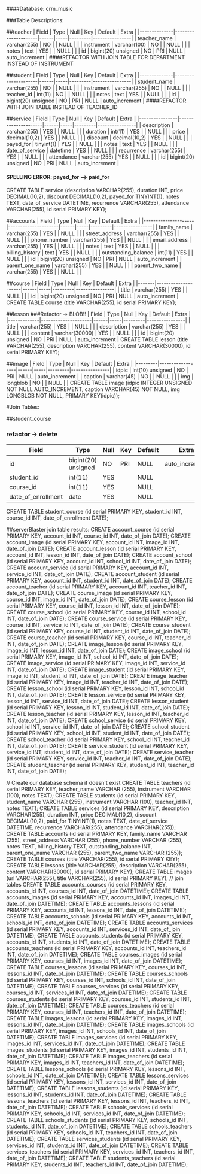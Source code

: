 
####Database: crm_music

###Table Descriptions:

##teacher
| Field        | Type                | Null | Key | Default | Extra          |
|--------------|---------------------|------|-----|---------|----------------|
| teacher_name | varchar(255)        | NO   |     | NULL    |                |
| instrument   | varchar(100)        | NO   |     | NULL    |                |
| notes        | text                | YES  |     | NULL    |                |
| id           | bigint(20) unsigned | NO   | PRI | NULL    | auto_increment |
####REFACTOR WITH JOIN TABLE FOR DEPARTMENT INSTEAD OF INSTRUMENT


##student
| Field        | Type                | Null | Key | Default | Extra          |
|--------------|---------------------|------|-----|---------|----------------|
| student_name | varchar(255)        | NO   |     | NULL    |                |
| instrument   | varchar(255)        | NO   |     | NULL    |                |
| teacher_id   | int(11)             | NO   |     | NULL    |                |
| notes        | text                | YES  |     | NULL    |                |
| id           | bigint(20) unsigned | NO   | PRI | NULL    | auto_increment |
####REFACTOR WITH JOIN TABLE INSTEAD OF TEACHER_ID


##service
| Field          | Type                | Null | Key | Default | Extra          |
|----------------|---------------------|------|-----|---------|----------------|
| description     | varchar(255)        | YES  |     | NULL    |                |
| duration        | int(11)             | YES  |     | NULL    |                |
| price           | decimal(10,2)       | YES  |     | NULL    |                |
| discount        | decimal(10,2)       | YES  |     | NULL    |                |
| payed_for       | tinyint(1)          | YES  |     | NULL    |                |
| notes           | text                | YES  |     | NULL    |                |
| date_of_service | datetime            | YES  |     | NULL    |                |
| recurrence      | varchar(255)        | YES  |     | NULL    |                |
| attendance      | varchar(255)        | YES  |     | NULL    |                |
| id              | bigint(20) unsigned | NO   | PRI | NULL    | auto_increment |
#### SPELLING ERROR: payed_for --> paid_for
CREATE TABLE service (description VARCHAR(255), duration INT, price DECIMAL(10,2), discount DECIMAL(10,2), payed_for TINYINT(1), notes TEXT, date_of_service DATETIME, recurrence VARCHAR(255), attendance VARCHAR(255), id serial PRIMARY KEY);



##accounts
| Field               | Type                | Null | Key | Default | Extra          |
|---------------------|---------------------|------|-----|---------|----------------|
| family_name         | varchar(255)        | YES  |     | NULL    |                |
| street_address      | varchar(255)        | YES  |     | NULL    |                |
| phone_number        | varchar(255)        | YES  |     | NULL    |                |
| email_address       | varchar(255)        | YES  |     | NULL    |                |
| notes               | text                | YES  |     | NULL    |                |
| billing_history     | text                | YES  |     | NULL    |                |
| outstanding_balance | int(11)             | YES  |     | NULL    |                |
| id                  | bigint(20) unsigned | NO   | PRI | NULL    | auto_increment |
| parent_one_name     | varchar(255)        | YES  |     | NULL    |                |
| parent_two_name     | varchar(255)        | YES  |     | NULL    |                |


##course
| Field | Type                | Null | Key | Default | Extra          |
|-------|---------------------|------|-----|---------|----------------|
| title | varchar(255)        | YES  |     | NULL    |                |
| id    | bigint(20) unsigned | NO   | PRI | NULL    | auto_increment |
CREATE TABLE course (title VARCHAR(255), id serial PRIMARY KEY);

##lesson
###Refactor -> BLOB!!
| Field       | Type                | Null | Key | Default | Extra          |
|-------------|---------------------|------|-----|---------|----------------|
| title       | varchar(255)        | YES  |     | NULL    |                |
| description | varchar(255)        | YES  |     | NULL    |                |
| content     | varchar(30000)      | YES  |     | NULL    |                |
| id          | bigint(20) unsigned | NO   | PRI | NULL    | auto_increment |
CREATE TABLE lesson (title VARCHAR(255), description VARCHAR(255), content VARCHAR(30000), id serial PRIMARY KEY);

##image
| Field   | Type             | Null | Key | Default | Extra          |
|---------|------------------|------|-----|---------|----------------|
| idpic   | int(10) unsigned | NO   | PRI | NULL    | auto_increment |
| caption | varchar(45)      | NO   |     | NULL    |                |
| img     | longblob         | NO   |     | NULL    |                |
CREATE TABLE image (idpic INTEGER UNSIGNED NOT NULL AUTO_INCREMENT, caption VARCHAR(45) NOT NULL, img LONGBLOB NOT NULL, PRIMARY KEY(idpic));

#Join Tables:

##student_course
### refactor -> delete

| Field              | Type                | Null | Key | Default | Extra          |
|--------------------|---------------------|------|-----|---------|----------------|
| id                 | bigint(20) unsigned | NO   | PRI | NULL    | auto_increment |
| student_id         | int(11)             | YES  |     | NULL    |                |
| course_id          | int(11)             | YES  |     | NULL    |                |
| date_of_enrollment | date                | YES  |     | NULL    |                |
CREATE TABLE student_course (id serial PRIMARY KEY, student_id INT, course_id INT, date_of_enrollment DATE);

##serverBlaster join table results:
CREATE account_course (id serial PRIMARY KEY, account_id INT, course_id INT, date_of_join DATE);
CREATE account_image (id serial PRIMARY KEY, account_id INT, image_id INT, date_of_join DATE);
CREATE account_lesson (id serial PRIMARY KEY, account_id INT, lesson_id INT, date_of_join DATE);
CREATE account_school (id serial PRIMARY KEY, account_id INT, school_id INT, date_of_join DATE);
CREATE account_service (id serial PRIMARY KEY, account_id INT, service_id INT, date_of_join DATE);
CREATE account_student (id serial PRIMARY KEY, account_id INT, student_id INT, date_of_join DATE);
CREATE account_teacher (id serial PRIMARY KEY, account_id INT, teacher_id INT, date_of_join DATE);
CREATE course_image (id serial PRIMARY KEY, course_id INT, image_id INT, date_of_join DATE);
CREATE course_lesson (id serial PRIMARY KEY, course_id INT, lesson_id INT, date_of_join DATE);
CREATE course_school (id serial PRIMARY KEY, course_id INT, school_id INT, date_of_join DATE);
CREATE course_service (id serial PRIMARY KEY, course_id INT, service_id INT, date_of_join DATE);
CREATE course_student (id serial PRIMARY KEY, course_id INT, student_id INT, date_of_join DATE);
CREATE course_teacher (id serial PRIMARY KEY, course_id INT, teacher_id INT, date_of_join DATE);
CREATE image_lesson (id serial PRIMARY KEY, image_id INT, lesson_id INT, date_of_join DATE);
CREATE image_school (id serial PRIMARY KEY, image_id INT, school_id INT, date_of_join DATE);
CREATE image_service (id serial PRIMARY KEY, image_id INT, service_id INT, date_of_join DATE);
CREATE image_student (id serial PRIMARY KEY, image_id INT, student_id INT, date_of_join DATE);
CREATE image_teacher (id serial PRIMARY KEY, image_id INT, teacher_id INT, date_of_join DATE);
CREATE lesson_school (id serial PRIMARY KEY, lesson_id INT, school_id INT, date_of_join DATE);
CREATE lesson_service (id serial PRIMARY KEY, lesson_id INT, service_id INT, date_of_join DATE);
CREATE lesson_student (id serial PRIMARY KEY, lesson_id INT, student_id INT, date_of_join DATE);
CREATE lesson_teacher (id serial PRIMARY KEY, lesson_id INT, teacher_id INT, date_of_join DATE);
CREATE school_service (id serial PRIMARY KEY, school_id INT, service_id INT, date_of_join DATE);
CREATE school_student (id serial PRIMARY KEY, school_id INT, student_id INT, date_of_join DATE);
CREATE school_teacher (id serial PRIMARY KEY, school_id INT, teacher_id INT, date_of_join DATE);
CREATE service_student (id serial PRIMARY KEY, service_id INT, student_id INT, date_of_join DATE);
CREATE service_teacher (id serial PRIMARY KEY, service_id INT, teacher_id INT, date_of_join DATE);
CREATE student_teacher (id serial PRIMARY KEY, student_id INT, teacher_id INT, date_of_join DATE);




// Create our database schema if doesn't exist
CREATE TABLE teachers (id serial PRIMARY KEY, teacher_name VARCHAR (255), instrument VARCHAR (100), notes TEXT);
CREATE TABLE students (id serial PRIMARY KEY, student_name VARCHAR (255), instrument VARCHAR (100), teacher_id INT, notes TEXT);
CREATE TABLE services (id serial PRIMARY KEY, description VARCHAR(255), duration INT, price DECIMAL(10,2), discount DECIMAL(10,2), paid_for TINYINT(1), notes TEXT, date_of_service DATETIME, recurrence VARCHAR(255), attendance VARCHAR(255));
CREATE TABLE accounts (id serial PRIMARY KEY, family_name VARCHAR (255), street_address VARCHAR (255), phone_number VARCHAR (255), notes TEXT, billing_history TEXT, outstanding_balance INT, parent_one_name VARCHAR (255), parent_two_name VARCHAR (255));
CREATE TABLE courses (title VARCHAR(255), id serial PRIMARY KEY);
CREATE TABLE lessons (title VARCHAR(255), description VARCHAR(255), content VARCHAR(30000), id serial PRIMARY KEY);
CREATE TABLE images (url VARCHAR(255), title VARCHAR(255), id serial PRIMARY KEY);
// join tables
CREATE TABLE accounts_courses (id serial PRIMARY KEY, accounts_id INT, courses_id INT, date_of_join DATETIME);
CREATE TABLE accounts_images (id serial PRIMARY KEY, accounts_id INT, images_id INT, date_of_join DATETIME);
CREATE TABLE accounts_lessons (id serial PRIMARY KEY, accounts_id INT, lessons_id INT, date_of_join DATETIME);
CREATE TABLE accounts_schools (id serial PRIMARY KEY, accounts_id INT, schools_id INT, date_of_join DATETIME);
CREATE TABLE accounts_services (id serial PRIMARY KEY, accounts_id INT, services_id INT, date_of_join DATETIME);
CREATE TABLE accounts_students (id serial PRIMARY KEY, accounts_id INT, students_id INT, date_of_join DATETIME);
CREATE TABLE accounts_teachers (id serial PRIMARY KEY, accounts_id INT, teachers_id INT, date_of_join DATETIME);
CREATE TABLE courses_images (id serial PRIMARY KEY, courses_id INT, images_id INT, date_of_join DATETIME);
CREATE TABLE courses_lessons (id serial PRIMARY KEY, courses_id INT, lessons_id INT, date_of_join DATETIME);
CREATE TABLE courses_schools (id serial PRIMARY KEY, courses_id INT, schools_id INT, date_of_join DATETIME);
CREATE TABLE courses_services (id serial PRIMARY KEY, courses_id INT, services_id INT, date_of_join DATETIME);
CREATE TABLE courses_students (id serial PRIMARY KEY, courses_id INT, students_id INT, date_of_join DATETIME);
CREATE TABLE courses_teachers (id serial PRIMARY KEY, courses_id INT, teachers_id INT, date_of_join DATETIME);
CREATE TABLE images_lessons (id serial PRIMARY KEY, images_id INT, lessons_id INT, date_of_join DATETIME);
CREATE TABLE images_schools (id serial PRIMARY KEY, images_id INT, schools_id INT, date_of_join DATETIME);
CREATE TABLE images_services (id serial PRIMARY KEY, images_id INT, services_id INT, date_of_join DATETIME);
CREATE TABLE images_students (id serial PRIMARY KEY, images_id INT, students_id INT, date_of_join DATETIME);
CREATE TABLE images_teachers (id serial PRIMARY KEY, images_id INT, teachers_id INT, date_of_join DATETIME);
CREATE TABLE lessons_schools (id serial PRIMARY KEY, lessons_id INT, schools_id INT, date_of_join DATETIME);
CREATE TABLE lessons_services (id serial PRIMARY KEY, lessons_id INT, services_id INT, date_of_join DATETIME);
CREATE TABLE lessons_students (id serial PRIMARY KEY, lessons_id INT, students_id INT, date_of_join DATETIME);
CREATE TABLE lessons_teachers (id serial PRIMARY KEY, lessons_id INT, teachers_id INT, date_of_join DATETIME);
CREATE TABLE schools_services (id serial PRIMARY KEY, schools_id INT, services_id INT, date_of_join DATETIME);
CREATE TABLE schools_students (id serial PRIMARY KEY, schools_id INT, students_id INT, date_of_join DATETIME);
CREATE TABLE schools_teachers (id serial PRIMARY KEY, schools_id INT, teachers_id INT, date_of_join DATETIME);
CREATE TABLE services_students (id serial PRIMARY KEY, services_id INT, students_id INT, date_of_join DATETIME);
CREATE TABLE services_teachers (id serial PRIMARY KEY, services_id INT, teachers_id INT, date_of_join DATETIME);
CREATE TABLE students_teachers (id serial PRIMARY KEY, students_id INT, teachers_id INT, date_of_join DATETIME);
